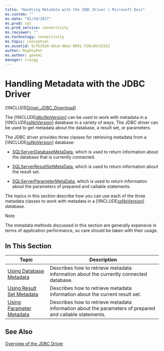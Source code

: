 ```yaml
---
title: "Handling Metadata with the JDBC Driver | Microsoft Docs"
ms.custom: ""
ms.date: "01/19/2017"
ms.prod: sql
ms.prod_service: connectivity
ms.reviewer: ""
ms.technology: connectivity
ms.topic: conceptual
ms.assetid: 5cfb35d4-ddcd-40a2-8091-f29cddc32552
author: MightyPen
ms.author: genemi
manager: craigg
---
```

# Handling Metadata with the JDBC Driver
[!INCLUDE[Driver_JDBC_Download](../../includes/driver_jdbc_download.md)]

  The [!INCLUDE[jdbcNoVersion](../../includes/jdbcnoversion_md.md)] can be used to work with metadata in a [!INCLUDE[ssNoVersion](../../includes/ssnoversion-md.md)] database in a variety of ways. The JDBC driver can be used to get metadata about the database, a result set, or parameters.  
  
 The JDBC driver provides three classes for retrieving metadata from a [!INCLUDE[ssNoVersion](../../includes/ssnoversion-md.md)] database:  
  
-   [SQLServerDatabaseMetaData](../../connect/jdbc/reference/sqlserverdatabasemetadata-class.md), which is used to return information about the database that is currently connected.  
  
-   [SQLServerResultSetMetaData](../../connect/jdbc/reference/sqlserverresultsetmetadata-class.md), which is used to return information about the result set.  
  
-   [SQLServerParameterMetaData](../../connect/jdbc/reference/sqlserverparametermetadata-class.md), which is used to return information about the parameters of prepared and callable statements.  
  
 The topics in this section describe how you can use each of the three metadata classes to work with metadata in a [!INCLUDE[ssNoVersion](../../includes/ssnoversion-md.md)] database.  
  
> [!NOTE]  
>  The metadata methods discussed in this section are generally expensive in terms of application performance, so care should be taken with their usage.  
  
## In This Section  
  
|Topic|Description|  
|-----------|-----------------|  
|[Using Database Metadata](../../connect/jdbc/using-database-metadata.md)|Describes how to retrieve metadata information about the currently connected database.|  
|[Using Result Set Metadata](../../connect/jdbc/using-result-set-metadata.md)|Describes how to retrieve metadata information about the current result set.|  
|[Using Parameter Metadata](../../connect/jdbc/using-parameter-metadata.md)|Describes how to retrieve metadata information about the parameters of prepared and callable statements.|  
  
## See Also  
 [Overview of the JDBC Driver](../../connect/jdbc/overview-of-the-jdbc-driver.md)  
  
  
